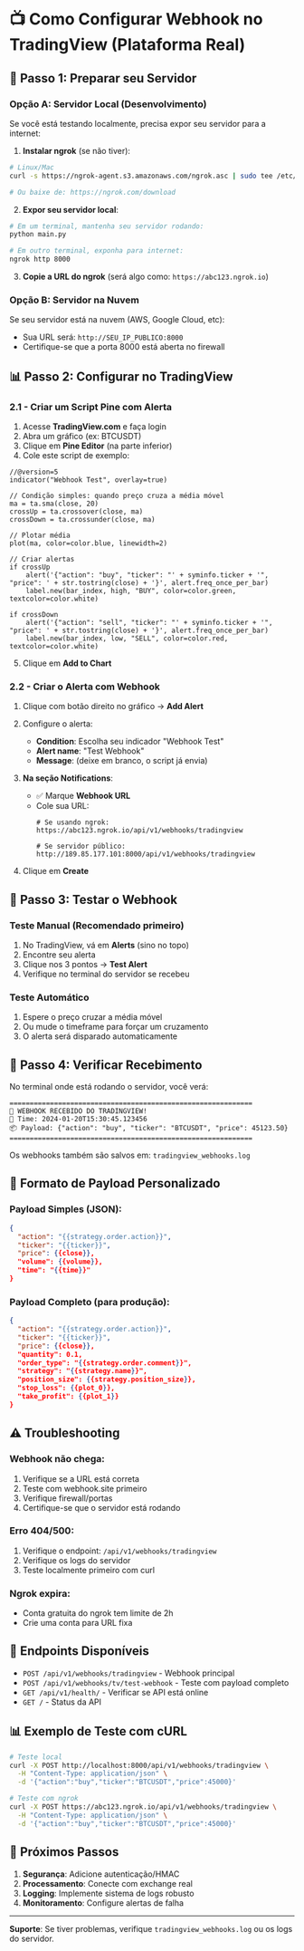 # 📺 Como Configurar Webhook no TradingView (Plataforma Real)

## 🚀 Passo 1: Preparar seu Servidor

### Opção A: Servidor Local (Desenvolvimento)
Se você está testando localmente, precisa expor seu servidor para a internet:

1. **Instalar ngrok** (se não tiver):
```bash
# Linux/Mac
curl -s https://ngrok-agent.s3.amazonaws.com/ngrok.asc | sudo tee /etc/apt/trusted.gpg.d/ngrok.asc >/dev/null && echo "deb https://ngrok-agent.s3.amazonaws.com buster main" | sudo tee /etc/apt/sources.list.d/ngrok.list && sudo apt update && sudo apt install ngrok

# Ou baixe de: https://ngrok.com/download
```

2. **Expor seu servidor local**:
```bash
# Em um terminal, mantenha seu servidor rodando:
python main.py

# Em outro terminal, exponha para internet:
ngrok http 8000
```

3. **Copie a URL do ngrok** (será algo como: `https://abc123.ngrok.io`)

### Opção B: Servidor na Nuvem
Se seu servidor está na nuvem (AWS, Google Cloud, etc):
- Sua URL será: `http://SEU_IP_PUBLICO:8000`
- Certifique-se que a porta 8000 está aberta no firewall

## 📊 Passo 2: Configurar no TradingView

### 2.1 - Criar um Script Pine com Alerta

1. Acesse **TradingView.com** e faça login
2. Abra um gráfico (ex: BTCUSDT)
3. Clique em **Pine Editor** (na parte inferior)
4. Cole este script de exemplo:

```pinescript
//@version=5
indicator("Webhook Test", overlay=true)

// Condição simples: quando preço cruza a média móvel
ma = ta.sma(close, 20)
crossUp = ta.crossover(close, ma)
crossDown = ta.crossunder(close, ma)

// Plotar média
plot(ma, color=color.blue, linewidth=2)

// Criar alertas
if crossUp
    alert('{"action": "buy", "ticker": "' + syminfo.ticker + '", "price": ' + str.tostring(close) + '}', alert.freq_once_per_bar)
    label.new(bar_index, high, "BUY", color=color.green, textcolor=color.white)

if crossDown
    alert('{"action": "sell", "ticker": "' + syminfo.ticker + '", "price": ' + str.tostring(close) + '}', alert.freq_once_per_bar)
    label.new(bar_index, low, "SELL", color=color.red, textcolor=color.white)
```

5. Clique em **Add to Chart**

### 2.2 - Criar o Alerta com Webhook

1. Clique com botão direito no gráfico → **Add Alert**

2. Configure o alerta:
   - **Condition**: Escolha seu indicador "Webhook Test"
   - **Alert name**: "Test Webhook"
   - **Message**: (deixe em branco, o script já envia)

3. **Na seção Notifications**:
   - ✅ Marque **Webhook URL**
   - Cole sua URL:
     ```
     # Se usando ngrok:
     https://abc123.ngrok.io/api/v1/webhooks/tradingview
     
     # Se servidor público:
     http://189.85.177.101:8000/api/v1/webhooks/tradingview
     ```

4. Clique em **Create**

## 🧪 Passo 3: Testar o Webhook

### Teste Manual (Recomendado primeiro)
1. No TradingView, vá em **Alerts** (sino no topo)
2. Encontre seu alerta
3. Clique nos 3 pontos → **Test Alert**
4. Verifique no terminal do servidor se recebeu

### Teste Automático
1. Espere o preço cruzar a média móvel
2. Ou mude o timeframe para forçar um cruzamento
3. O alerta será disparado automaticamente

## 📝 Passo 4: Verificar Recebimento

No terminal onde está rodando o servidor, você verá:

```
============================================================
🚨 WEBHOOK RECEBIDO DO TRADINGVIEW!
📅 Time: 2024-01-20T15:30:45.123456
📦 Payload: {"action": "buy", "ticker": "BTCUSDT", "price": 45123.50}
============================================================
```

Os webhooks também são salvos em: `tradingview_webhooks.log`

## 🔧 Formato de Payload Personalizado

### Payload Simples (JSON):
```json
{
  "action": "{{strategy.order.action}}",
  "ticker": "{{ticker}}",
  "price": {{close}},
  "volume": {{volume}},
  "time": "{{time}}"
}
```

### Payload Completo (para produção):
```json
{
  "action": "{{strategy.order.action}}",
  "ticker": "{{ticker}}",
  "price": {{close}},
  "quantity": 0.1,
  "order_type": "{{strategy.order.comment}}",
  "strategy": "{{strategy.name}}",
  "position_size": {{strategy.position_size}},
  "stop_loss": {{plot_0}},
  "take_profit": {{plot_1}}
}
```

## ⚠️ Troubleshooting

### Webhook não chega:
1. Verifique se a URL está correta
2. Teste com webhook.site primeiro
3. Verifique firewall/portas
4. Certifique-se que o servidor está rodando

### Erro 404/500:
1. Verifique o endpoint: `/api/v1/webhooks/tradingview`
2. Verifique os logs do servidor
3. Teste localmente primeiro com curl

### Ngrok expira:
- Conta gratuita do ngrok tem limite de 2h
- Crie uma conta para URL fixa

## 🎯 Endpoints Disponíveis

- `POST /api/v1/webhooks/tradingview` - Webhook principal
- `POST /api/v1/webhooks/tv/test-webhook` - Teste com payload completo
- `GET /api/v1/health/` - Verificar se API está online
- `GET /` - Status da API

## 📊 Exemplo de Teste com cURL

```bash
# Teste local
curl -X POST http://localhost:8000/api/v1/webhooks/tradingview \
  -H "Content-Type: application/json" \
  -d '{"action":"buy","ticker":"BTCUSDT","price":45000}'

# Teste com ngrok
curl -X POST https://abc123.ngrok.io/api/v1/webhooks/tradingview \
  -H "Content-Type: application/json" \
  -d '{"action":"buy","ticker":"BTCUSDT","price":45000}'
```

## 🚀 Próximos Passos

1. **Segurança**: Adicione autenticação/HMAC
2. **Processamento**: Conecte com exchange real
3. **Logging**: Implemente sistema de logs robusto
4. **Monitoramento**: Configure alertas de falha

---

**Suporte**: Se tiver problemas, verifique `tradingview_webhooks.log` ou os logs do servidor.